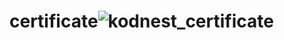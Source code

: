 # certificate![kodnest_certificate](https://github.com/user-attachments/assets/38f2ea07-8b3c-4432-86a8-d720c53a84cb)
